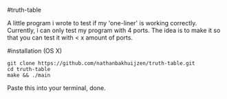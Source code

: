 #truth-table

A little program i wrote to test if my 'one-liner' is working correctly.
Currently, i can only test my program with 4 ports. The idea is to make it so
that you can test it with < x amount of ports.

#installation (OS X)
```
git clone https://github.com/nathanbakhuijzen/truth-table.git
cd truth-table
make && ./main
```

Paste this into your terminal, done.
